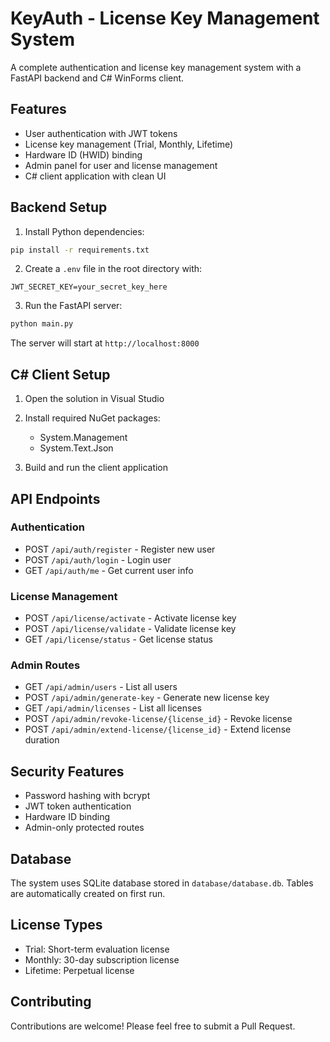 # KeyAuth - License Key Management System

A complete authentication and license key management system with a FastAPI backend and C# WinForms client.

## Features

- User authentication with JWT tokens
- License key management (Trial, Monthly, Lifetime)
- Hardware ID (HWID) binding
- Admin panel for user and license management
- C# client application with clean UI

## Backend Setup

1. Install Python dependencies:
```bash
pip install -r requirements.txt
```

2. Create a `.env` file in the root directory with:
```env
JWT_SECRET_KEY=your_secret_key_here
```

3. Run the FastAPI server:
```bash
python main.py
```

The server will start at `http://localhost:8000`

## C# Client Setup

1. Open the solution in Visual Studio
2. Install required NuGet packages:
   - System.Management
   - System.Text.Json

3. Build and run the client application

## API Endpoints

### Authentication
- POST `/api/auth/register` - Register new user
- POST `/api/auth/login` - Login user
- GET `/api/auth/me` - Get current user info

### License Management
- POST `/api/license/activate` - Activate license key
- POST `/api/license/validate` - Validate license key
- GET `/api/license/status` - Get license status

### Admin Routes
- GET `/api/admin/users` - List all users
- POST `/api/admin/generate-key` - Generate new license key
- GET `/api/admin/licenses` - List all licenses
- POST `/api/admin/revoke-license/{license_id}` - Revoke license
- POST `/api/admin/extend-license/{license_id}` - Extend license duration

## Security Features

- Password hashing with bcrypt
- JWT token authentication
- Hardware ID binding
- Admin-only protected routes

## Database

The system uses SQLite database stored in `database/database.db`. Tables are automatically created on first run.

## License Types

- Trial: Short-term evaluation license
- Monthly: 30-day subscription license
- Lifetime: Perpetual license

## Contributing

Contributions are welcome! Please feel free to submit a Pull Request.